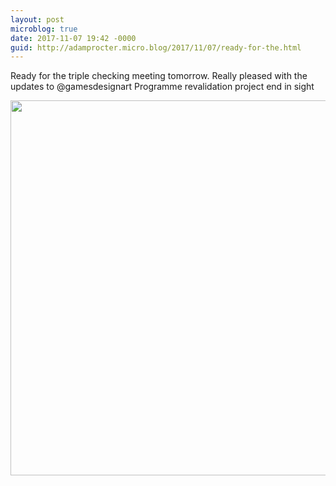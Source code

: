 ```yaml
---
layout: post
microblog: true
date: 2017-11-07 19:42 -0000
guid: http://adamprocter.micro.blog/2017/11/07/ready-for-the.html
---
```

Ready for the triple checking meeting tomorrow. Really pleased with the updates to @gamesdesignart Programme revalidation project end in sight

<img src="http://discursive.adamprocter.co.uk/uploads/2017/810b01913c.jpg" width="600" height="600" />
